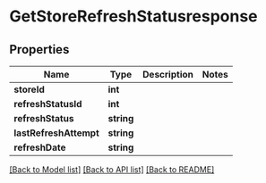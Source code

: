 # GetStoreRefreshStatusresponse

## Properties
Name | Type | Description | Notes
------------ | ------------- | ------------- | -------------
**storeId** | **int** |  | 
**refreshStatusId** | **int** |  | 
**refreshStatus** | **string** |  | 
**lastRefreshAttempt** | **string** |  | 
**refreshDate** | **string** |  | 

[[Back to Model list]](../README.md#documentation-for-models) [[Back to API list]](../README.md#documentation-for-api-endpoints) [[Back to README]](../README.md)


